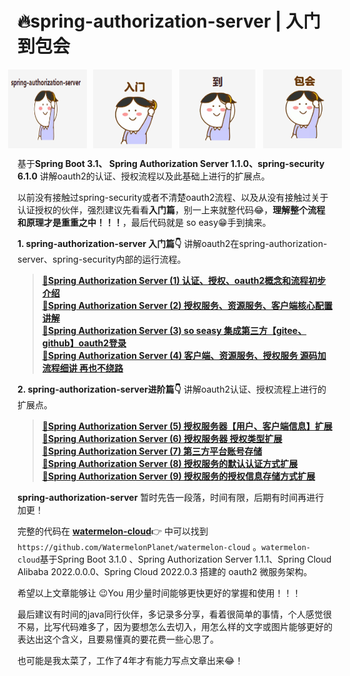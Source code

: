 # 🔥spring-authorization-server | 入门到包会

<div style="display: flex; justify-content: center;">
  <img src="doc/image/icon_0.png" style="max-width: 25%; margin: 0 5px;">
  <img src="doc/image/icon_1.png" style="max-width: 25%; margin: 0 5px;">
  <img src="doc/image/icon_2.png" style="max-width: 25%; margin: 0 5px;">
  <img src="doc/image/icon_3.png" style="max-width: 25%; margin: 0 5px;">
</div>



基于**Spring Boot 3.1、 Spring Authorization Server 1.1.0、spring-security 6.1.0** 讲解oauth2的认证、授权流程以及此基础上进行的扩展点。

以前没有接触过spring-security或者不清楚oauth2流程、以及从没有接触过关于认证授权的伙伴，强烈建议先看看**入门篇**，别一上来就整代码😂，**理解整个流程和原理才是重重之中！！！**，最后代码就是 so easy😁手到擒来。

**1. spring-authorization-server 入门篇👇** 讲解oauth2在spring-authorization-server、spring-security内部的运行流程。

>[**🍉Spring Authorization Server (1) 认证、授权、oauth2概念和流程初步介绍**](https://juejin.cn/post/7279402761414164534) \
>[**🍉Spring Authorization Server (2) 授权服务、资源服务、客户端核心配置讲解**](https://juejin.cn/post/7279429009796923455) \
>[**🍉Spring Authorization Server (3) so seasy 集成第三方【gitee、github】oauth2登录**](https://juejin.cn/post/7279629380748918803) \
>[**🍉Spring Authorization Server (4) 客户端、资源服务、授权服务 源码加流程细讲 再也不绕路**](https://juejin.cn/post/7280000052209664063)


**2.  spring-authorization-server进阶篇👇** 讲解oauth2认证、授权流程上进行的扩展点。

>[**🍉Spring Authorization Server (5) 授权服务器【用户、客户端信息】扩展**](https://juejin.cn/post/7280125658339475495) \
>[**🍉Spring Authorization Server (6) 授权服务器 授权类型扩展**](https://juejin.cn/post/7280436457135292455) \
>[**🍉Spring Authorization Server (7) 第三方平台账号存储**](https://juejin.cn/post/7280840196076847167) \
>[**🍉Spring Authorization Server (8) 授权服务的默认认证方式扩展**](https://juejin.cn/post/7289662476740182073) \
>[**🍉Spring Authorization Server (9) 授权服务的授权信息存储方式扩展**](https://juejin.cn/post/7295325526956408832)

**spring-authorization-server** 暂时先告一段落，时间有限，后期有时间再进行加更！

完整的代码在 [**watermelon-cloud**](https://github.com/WatermelonPlanet/watermelon-cloud)👉 中可以找到`https://github.com/WatermelonPlanet/watermelon-cloud` 。`watermelon-cloud`基于Spring Boot 3.1.0 、Spring Authorization Server 1.1.1、Spring Cloud Alibaba 2022.0.0.0、Spring Cloud 2022.0.3 搭建的 oauth2 微服务架构。


希望以上文章能够让 😉You 用少量时间能够更快更好的掌握和使用！！！

最后建议有时间的java同行伙伴，多记录多分享，看着很简单的事情，个人感觉很不易，比写代码难多了，因为要想怎么去切入，用怎么样的文字或图片能够更好的表达出这个含义，且要易懂真的要花费一些心思了。

也可能是我太菜了，工作了4年才有能力写点文章出来😂！
